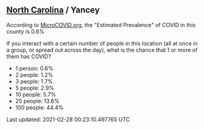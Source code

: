 
## [North Carolina](/united-states/north-carolina) / Yancey

According to [MicroCOVID.org](http://microcovid.org),
the "Estimated Prevalence" of COVID in this county is 0.6%

If you interact with a certain number of people in this location
(all at once in a group, or spread out across the day), what is the chance that
1 or more of them has COVID?

- 1 person: 0.6%
- 2 people: 1.2%
- 3 people: 1.7%
- 5 people: 2.9%
- 10 people: 5.7%
- 25 people: 13.6%
- 100 people: 44.4%

Last updated: 2021-02-28 00:23:10.497765 UTC
